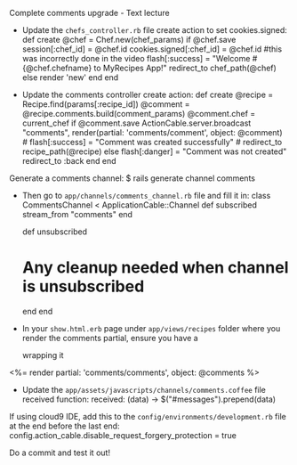 Complete comments upgrade - Text lecture
- Update the `chefs_controller.rb` file create action to set cookies.signed:
  def create
    @chef = Chef.new(chef_params)
    if @chef.save
      session[:chef_id] = @chef.id
      cookies.signed[:chef_id] = @chef.id #this was incorrectly done in the video
      flash[:success] = "Welcome #{@chef.chefname} to MyRecipes App!"
      redirect_to chef_path(@chef)
    else
      render 'new'
    end
  end

- Update the comments controller create action:
  def create
    @recipe = Recipe.find(params[:recipe_id])
    @comment = @recipe.comments.build(comment_params)
    @comment.chef = current_chef
    if @comment.save
      ActionCable.server.broadcast "comments", 
                  render(partial: 'comments/comment', object: @comment)
      # flash[:success] = "Comment was created successfully"
      # redirect_to recipe_path(@recipe)
    else
      flash[:danger] = "Comment was not created"
      redirect_to :back
    end
  end

Generate a comments channel:
$ rails generate channel comments

- Then go to `app/channels/comments_channel.rb` file and fill it in:
class CommentsChannel < ApplicationCable::Channel
  def subscribed
    stream_from "comments"
  end

  def unsubscribed
    # Any cleanup needed when channel is unsubscribed
  end
end

- In your `show.html.erb` page under `app/views/recipes` folder where you render the comments partial, ensure you have a <div id="comments"> wrapping it
<div id="messages">
  <%= render partial: 'comments/comments', object: @comments %>
</div>

- Update the `app/assets/javascripts/channels/comments.coffee` file received function:
received: (data) ->
  $("#messages").prepend(data)

If using cloud9 IDE, add this to the `config/environments/development.rb` file at the end before the last end:
config.action_cable.disable_request_forgery_protection = true

Do a commit and test it out!